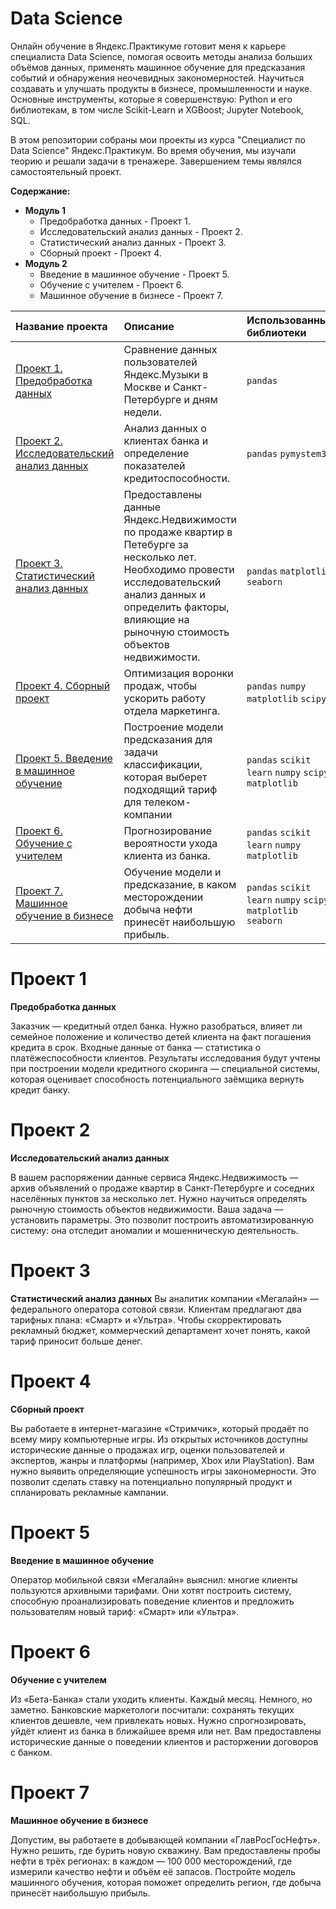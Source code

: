 # Data Science

Онлайн обучение в Яндекс.Практикуме готовит меня к карьере специалиста Data Science, помогая освоить методы анализа больших объёмов данных, применять машинное обучение для предсказания событий и обнаружения неочевидных закономерностей. Научиться создавать и улучшать продукты в бизнесе, промышленности и науке. Основные инструменты, которые я совершенствую: Python и его библиотекам, в том числе Scikit-Learn и XGBoost; Jupyter Notebook, SQL.

В этом репозитории собраны мои проекты из курса "Специалист по Data Science" Яндекс.Практикум.
Во время обучения, мы изучали теорию и решали задачи в тренажере. Завершением темы являлся самостоятельный проект.

**Содержание:**

* **Модуль 1** 
    * Предобработка данных - Проект 1.
    * Исследовательский анализ данных - Проект 2.
    * Статистический анализ данных - Проект 3.
    * Сборный проект - Проект 4.
* **Модуль 2**
    * Введение в машинное обучение - Проект 5.
    * Обучение с учителем - Проект 6.
    * Машинное обучение в бизнесе - Проект 7.


|Название проекта                                 |Описание  |Использованные библиотеки|
|:------------------------------------------------|:---------|:-----------------------|
|[Проект 1. Предобработка данных](https://github.com/Danilisus/Yandex.Practicum-project/tree/main/yandex-prakticum-projects/yandex-music)|Сравнение данных пользователей Яндекс.Музыки в Москве и Санкт-Петербурге и дням недели.|`pandas`|
|[Проект 2. Исследовательский анализ данных](https://github.com/Danilisus/Yandex.Practicum-project/tree/main/yandex-prakticum-projects/borrower-analysis)|Анализ данных о клиентах банка и определение показателей кредитоспособности.|`pandas` `pymystem3`|
|[Проект 3. Статистический анализ данных](https://github.com/Danilisus/Yandex.Practicum-project/tree/main/yandex-prakticum-projects/apartment-sales-analysis)|Предоставлены данные Яндекс.Недвижимости по продаже квартир в Петебурге за несколько лет. Необходимо провести исследовательский анализ данных и определить факторы, влияющие на рыночную стоимость объектов недвижимости.|`pandas` `matplotlib` `seaborn`|
|[Проект 4. Сборный проект](https://github.com/Danilisus/Yandex.Practicum-project/tree/main/yandex-prakticum-projects/best-tarif)|Оптимизация воронки продаж, чтобы ускорить работу отдела маркетинга.|`pandas` `numpy` `matplotlib` `scipy`|
|[Проект 5. Введение в машинное обучение](https://github.com/Danilisus/Yandex.Practicum-project/tree/main/yandex-prakticum-projects/predict-tarif)|Построение модели предсказания для задачи классификации, которая выберет подходящий тариф для телеком-компании|`pandas` `scikit learn` `numpy` `scipy` `matplotlib`|
|[Проект 6. Обучение с учителем](https://github.com/Danilisus/Yandex.Practicum-project/tree/main/yandex-prakticum-projects/credit-scoring)|Прогнозирование вероятности ухода клиента из банка.|`pandas` `scikit learn` `numpy` `matplotlib`|
|[Проект 7. Машинное обучение в бизнесе](https://github.com/Danilisus/Yandex.Practicum-project/tree/main/yandex-prakticum-projects/oil)|Обучение модели и предсказание, в каком месторождении добыча нефти принесёт наибольшую прибыль.|`pandas` `scikit learn` `numpy` `scipy` `matplotlib` `seaborn`|

# Проект 1

**Предобработка данных**

Заказчик — кредитный отдел банка. Нужно разобраться, влияет ли семейное положение и количество детей клиента на факт погашения кредита в срок. Входные данные от банка — статистика о платёжеспособности клиентов. Результаты исследования будут учтены при построении модели кредитного скоринга — специальной системы, которая оценивает способность потенциального заёмщика вернуть кредит банку.

# Проект 2

**Исследовательский анализ данных**

В вашем распоряжении данные сервиса Яндекс.Недвижимость — архив объявлений о продаже квартир в Санкт-Петербурге и соседних населённых пунктов за несколько лет. Нужно научиться определять рыночную стоимость объектов недвижимости. Ваша задача — установить параметры. Это позволит построить автоматизированную систему: она отследит аномалии и мошенническую деятельность.

# Проект 3

**Статистический анализ данных**
Вы аналитик компании «Мегалайн» — федерального оператора сотовой связи. Клиентам предлагают два тарифных плана: «Смарт» и «Ультра». Чтобы скорректировать рекламный бюджет, коммерческий департамент хочет понять, какой тариф приносит больше денег.

# Проект 4

**Сборный проект**

Вы работаете в интернет-магазине «Стримчик», который продаёт по всему миру компьютерные игры. Из открытых источников доступны исторические данные о продажах игр, оценки пользователей и экспертов, жанры и платформы (например, Xbox или PlayStation). Вам нужно выявить определяющие успешность игры закономерности. Это позволит сделать ставку на потенциально популярный продукт и спланировать рекламные кампании.

# Проект 5

**Введение в машинное обучение**

Оператор мобильной связи «Мегалайн» выяснил: многие клиенты пользуются архивными тарифами. Они хотят построить систему, способную проанализировать поведение клиентов и предложить пользователям новый тариф: «Смарт» или «Ультра».

# Проект 6

**Обучение с учителем**

Из «Бета-Банка» стали уходить клиенты. Каждый месяц. Немного, но заметно. Банковские маркетологи посчитали: сохранять текущих клиентов дешевле, чем привлекать новых. Нужно спрогнозировать, уйдёт клиент из банка в ближайшее время или нет. Вам предоставлены исторические данные о поведении клиентов и расторжении договоров с банком.

# Проект 7

**Машинное обучение в бизнесе**

Допустим, вы работаете в добывающей компании «ГлавРосГосНефть». Нужно решить, где бурить новую скважину. Вам предоставлены пробы нефти в трёх регионах: в каждом — 100 000 месторождений, где измерили качество нефти и объём её запасов. Постройте модель машинного обучения, которая поможет определить регион, где добыча принесёт наибольшую прибыль.

